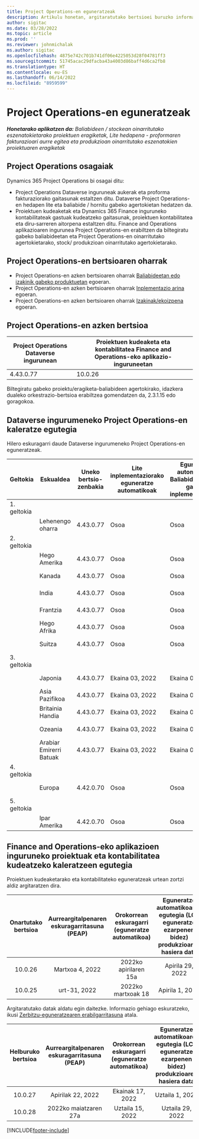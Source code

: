 ```yaml
---
title: Project Operations-en eguneratzeak
description: Artikulu honetan, argitaratutako bertsioei buruzko informazioa ematen da Dynamics 365 Project Operations.
author: sigitac
ms.date: 03/28/2022
ms.topic: article
ms.prod: ''
ms.reviewer: johnmichalak
ms.author: sigitac
ms.openlocfilehash: 4875e742c701b741df06e4225053d28f04781ff3
ms.sourcegitcommit: 51745acac29dfacba43a4003d86baff4d6ca2fb8
ms.translationtype: HT
ms.contentlocale: eu-ES
ms.lasthandoff: 06/14/2022
ms.locfileid: "8959599"
---
```

# <a name="project-operations-updates"></a>Project Operations-en eguneratzeak

_**Honetarako aplikatzen da:** Baliabideen / stockean oinarritutako eszenatokietarako proiektuen eragiketak, Lite hedapena - proformaren fakturazioari aurre egitea eta produkzioan oinarritutako eszenatokien proiektuaren eragiketak_



## <a name="project-operations-components"></a>Project Operations osagaiak

Dynamics 365 Project Operations bi osagai ditu:

- Project Operations Dataverse inguruneak aukerak eta proforma fakturaziorako gaitasunak estaltzen ditu. Dataverse Project Operations-en hedapen lite eta baliabide / hornitu gabeko agertokietan hedatzen da.
- Proiektuen kudeaketak eta Dynamics 365 Finance inguruneko kontabilitateak gastuak kudeatzeko gaitasunak, proiektuen kontabilitatea eta diru-sarreren aitorpena estaltzen ditu. Finance and Operations aplikazioaren ingurunea Project Operations-en erabiltzen da biltegiratu gabeko baliabideetan eta Project Operations-en oinarritutako agertokietarako, stock/ produkzioan oinarritutako agertokietarako.

## <a name="project-operations-release-notes"></a>Project Operations-en bertsioaren oharrak
- Project Operations-en azken bertsioaren oharrak [Baliabideetan edo izakinik gabeko produktuetan](whats-new-may-2022-resource-based.md) egoeran.
- Project Operations-en azken bertsioaren oharrak [Inplementazio arina](../pro/whats-new/whats-new-may-2022-lite.md) egoeran.
- Project Operations-en azken bertsioaren oharrak [Izakinak/ekoizpena](../prod-pma/whats-new/whats-new-oct-2021-stocked.md) egoeran.

## <a name="project-operations-latest-version"></a>Project Operations-en azken bertsioa

| Project Operations Dataverse ingurunean | Proiektuen kudeaketa eta kontabilitatea Finance and Operations-eko aplikazio-inguruneetan | 
| --- | --- |
| 4.43.0.77 | 10.0.26 |

Biltegiratu gabeko proiektu/eragiketa-baliabideen agertokirako, idazkera dualeko orkestrazio-bertsioa erabiltzea gomendatzen da, 2.3.1.15 edo goragokoa.

## <a name="release-schedule-for-project-operations-on-dataverse-environment"></a>Dataverse ingurumeneko Project Operations-en kaleratze egutegia

Hilero eskuragarri daude Dataverse ingurumeneko Project Operations-en eguneratzeak. 

| Geltokia | Eskualdea | Uneko bertsio-zenbakia | Lite inplementaziorako eguneratze automatikoak | Eguneratze automatikoak Baliabidea/hornitu gabeko inplementaziorako | Hurrengo bertsio-zenbakia | Hurrengo bertsioa orokorrean eskuragarri |
|-----------|-----------------------|-----------------|--------------------|---------------------|---------------------|---------------------|
| 1. geltokia |   &nbsp;              |    &nbsp;       | &nbsp;             |      &nbsp;         |      &nbsp;         |      &nbsp;         |
|   &nbsp;  | Lehenengo oharra         |  4.43.0.77      | Osoa           | Osoa            | TBD                 | Uztaila 01, 2022       |
| 2. geltokia |   &nbsp;              |    &nbsp;       | &nbsp;             |      &nbsp;         |      &nbsp;         |      &nbsp;         |
|   &nbsp;  | Hego Amerika         |  4.43.0.77      | Osoa           | Osoa            | TBD                 | Uztaila 01, 2022       |
|   &nbsp;  | Kanada                |  4.43.0.77      | Osoa           | Osoa            | TBD                 | Uztaila 01, 2022       |
|   &nbsp;  | India                 |  4.43.0.77      | Osoa           | Osoa            | TBD                 | Uztaila 01, 2022       |
|   &nbsp;  | Frantzia                |  4.43.0.77      | Osoa           | Osoa            | TBD                 | Uztaila 01, 2022       |
|   &nbsp;  | Hego Afrika          |  4.43.0.77      | Osoa           | Osoa            | TBD                 | Uztaila 01, 2022       |
|   &nbsp;  | Suitza           |  4.43.0.77      | Osoa           | Osoa            | TBD                 | Uztaila 01, 2022       |
| 3. geltokia |      &nbsp;           |     &nbsp;      |     &nbsp;         |      &nbsp;         |      &nbsp;         |      &nbsp;         |
|   &nbsp;  | Japonia                 |  4.43.0.77      | Ekaina 03, 2022      | Ekaina 03, 2022       | TBD                 | Uztaila 08, 2022       |
|   &nbsp;  | Asia Pazifikoa          |  4.43.0.77      | Ekaina 03, 2022      | Ekaina 03, 2022       | TBD                 | Uztaila 08, 2022       |
|   &nbsp;  | Britainia Handia         |  4.43.0.77      | Ekaina 03, 2022      | Ekaina 03, 2022       | TBD                 | Uztaila 08, 2022       |
|   &nbsp;  | Ozeania               |  4.43.0.77      | Ekaina 03, 2022      | Ekaina 03, 2022       | TBD                 | Uztaila 08, 2022       |
|   &nbsp;  | Arabiar Emirerri Batuak  |  4.43.0.77      | Ekaina 03, 2022      | Ekaina 03, 2022       | TBD                 | Uztaila 08, 2022       |
| 4. geltokia |     &nbsp;            |     &nbsp;      |     &nbsp;         |      &nbsp;         |      &nbsp;         |      &nbsp;         |
|   &nbsp;  | Europa                |  4.42.0.70      | Osoa           | Osoa            | 4.43.0.77           | Ekainak 10, 2022       |
| 5. geltokia |     &nbsp;            |     &nbsp;      |     &nbsp;         |      &nbsp;         |      &nbsp;         |      &nbsp;         |
|   &nbsp;  | Ipar Amerika         |  4.42.0.70      | Osoa           | Osoa            | 4.43.0.77           | Ekainak 17, 2022       |

## <a name="release-schedule-for-project-management-and-accounting-in-the-finance-and-operations-apps-environment"></a>Finance and Operations-eko aplikazioen inguruneko proiektuak eta kontabilitatea kudeatzeko kaleratzeen egutegia

Proiektuen kudeaketarako eta kontabilitateko eguneratzeak urtean zortzi aldiz argitaratzen dira.

|Onartutako bertsioa| Aurreargitalpenaren eskuragarritasuna (PEAP) | Orokorrean eskuragarri (eguneratze automatikoa) | Eguneratze automatikoaren egutegia (LCS eguneratze ezarpenen bidez) produkzioaren hasiera data |   Zerbitzuaren amaiera   |
|:---------------:|:---------------------------:|:---------------------------------:|:--------------------------------------------------------------------:|:------------------:|
|     10.0.26     |      Martxoa 4, 2022          |        2022ko apirilaren 15a             |                          Apirila 29, 2022                              | Uztaila 15, 2022      |
|     10.0.25     |      urt-31, 2022       |        2022ko martxoak 18             |                          Apirila 1, 2022                               | Ekainak 10, 2022      |


Argitaratutako datak aldatu egin daitezke. Informazio gehiago eskuratzeko, ikusi [Zerbitzu-eguneratzearen erabilgarritasuna](/dynamics365/fin-ops-core/fin-ops/get-started/public-preview-releases?toc=%2fdynamics365%2ffinance%2ftoc.json) atala.

|Helburuko bertsioa | Aurreargitalpenaren eskuragarritasuna (PEAP) | Orokorrean eskuragarri (eguneratze automatikoa) | Eguneratze automatikoaren egutegia (LCS eguneratze ezarpenen bidez) produkzioaren hasiera data |   Zerbitzuaren amaiera   |
|:---------------:|:---------------------------:|:---------------------------------:|:--------------------------------------------------------------------:|:------------------:|
|     10.0.27     |      Apirilak 22, 2022         |        Ekainak 17, 2022              |                          Uztaila 1, 2022                                | Iraila 16, 2022 |
|     10.0.28     |      2022ko maiatzaren 27a           |        Uztaila 15, 2022              |                          Uztaila 29, 2022                               | Urria 21, 2022   |

[!INCLUDE[footer-include](../includes/footer-banner.md)]
